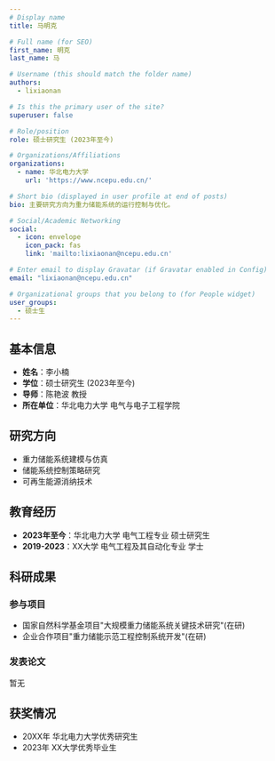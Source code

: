 ```yaml
---
# Display name
title: 马明克

# Full name (for SEO)
first_name: 明克
last_name: 马

# Username (this should match the folder name)
authors:
  - lixiaonan

# Is this the primary user of the site?
superuser: false

# Role/position
role: 硕士研究生 (2023年至今)

# Organizations/Affiliations
organizations:
  - name: 华北电力大学
    url: 'https://www.ncepu.edu.cn/'

# Short bio (displayed in user profile at end of posts)
bio: 主要研究方向为重力储能系统的运行控制与优化。

# Social/Academic Networking
social:
  - icon: envelope
    icon_pack: fas
    link: 'mailto:lixiaonan@ncepu.edu.cn'

# Enter email to display Gravatar (if Gravatar enabled in Config)
email: "lixiaonan@ncepu.edu.cn"

# Organizational groups that you belong to (for People widget)
user_groups:
  - 硕士生
---
```


## 基本信息

- **姓名**：李小楠
- **学位**：硕士研究生 (2023年至今)
- **导师**：陈艳波 教授
- **所在单位**：华北电力大学 电气与电子工程学院

## 研究方向

- 重力储能系统建模与仿真
- 储能系统控制策略研究
- 可再生能源消纳技术

## 教育经历

- **2023年至今**：华北电力大学 电气工程专业 硕士研究生
- **2019-2023**：XX大学 电气工程及其自动化专业 学士

## 科研成果

### 参与项目
- 国家自然科学基金项目"大规模重力储能系统关键技术研究"(在研)
- 企业合作项目"重力储能示范工程控制系统开发"(在研)

### 发表论文
暂无

## 获奖情况

- 20XX年 华北电力大学优秀研究生
- 2023年 XX大学优秀毕业生